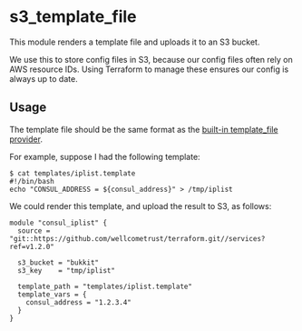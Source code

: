 # s3_template_file

This module renders a template file and uploads it to an S3 bucket.

We use this to store config files in S3, because our config files often rely on AWS resource IDs.
Using Terraform to manage these ensures our config is always up to date.

## Usage

The template file should be the same format as the [built-in template_file provider][provider].

For example, suppose I had the following template:

```console
$ cat templates/iplist.template
#!/bin/bash
echo "CONSUL_ADDRESS = ${consul_address}" > /tmp/iplist
```

We could render this template, and upload the result to S3, as follows:

```hcl
module "consul_iplist" {
  source = "git::https://github.com/wellcometrust/terraform.git//services?ref=v1.2.0"

  s3_bucket = "bukkit"
  s3_key    = "tmp/iplist"

  template_path = "templates/iplist.template"
  template_vars = {
    consul_address = "1.2.3.4"
  }
}
```

[provider]: https://www.terraform.io/docs/providers/template/d/file.html
